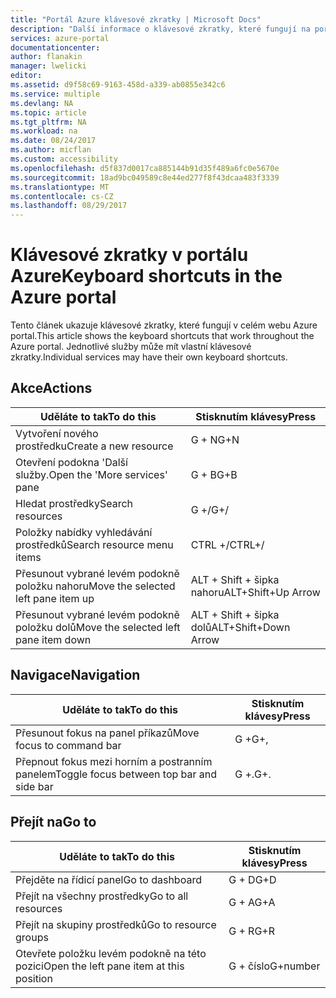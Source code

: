 ```yaml
---
title: "Portál Azure klávesové zkratky | Microsoft Docs"
description: "Další informace o klávesové zkratky, které fungují na portálu Azure."
services: azure-portal
documentationcenter: 
author: flanakin
manager: lwelicki
editor: 
ms.assetid: d9f58c69-9163-458d-a339-ab0855e342c6
ms.service: multiple
ms.devlang: NA
ms.topic: article
ms.tgt_pltfrm: NA
ms.workload: na
ms.date: 08/24/2017
ms.author: micflan
ms.custom: accessibility
ms.openlocfilehash: d5f837d0017ca885144b91d35f489a6fc0e5670e
ms.sourcegitcommit: 18ad9bc049589c8e44ed277f8f43dcaa483f3339
ms.translationtype: MT
ms.contentlocale: cs-CZ
ms.lasthandoff: 08/29/2017
---
```

# <a name="keyboard-shortcuts-in-the-azure-portal"></a><span data-ttu-id="ec615-103">Klávesové zkratky v portálu Azure</span><span class="sxs-lookup"><span data-stu-id="ec615-103">Keyboard shortcuts in the Azure portal</span></span>
<span data-ttu-id="ec615-104">Tento článek ukazuje klávesové zkratky, které fungují v celém webu Azure portal.</span><span class="sxs-lookup"><span data-stu-id="ec615-104">This article shows the keyboard shortcuts that work throughout the Azure portal.</span></span> <span data-ttu-id="ec615-105">Jednotlivé služby může mít vlastní klávesové zkratky.</span><span class="sxs-lookup"><span data-stu-id="ec615-105">Individual services may have their own keyboard shortcuts.</span></span>

## <a name="actions"></a><span data-ttu-id="ec615-106">Akce</span><span class="sxs-lookup"><span data-stu-id="ec615-106">Actions</span></span>
|<span data-ttu-id="ec615-107">Uděláte to tak</span><span class="sxs-lookup"><span data-stu-id="ec615-107">To do this</span></span> |<span data-ttu-id="ec615-108">Stisknutím klávesy</span><span class="sxs-lookup"><span data-stu-id="ec615-108">Press</span></span> |
| --- | --- |
|<span data-ttu-id="ec615-109">Vytvoření nového prostředku</span><span class="sxs-lookup"><span data-stu-id="ec615-109">Create a new resource</span></span>|<span data-ttu-id="ec615-110">G + N</span><span class="sxs-lookup"><span data-stu-id="ec615-110">G+N</span></span>|
|<span data-ttu-id="ec615-111">Otevření podokna 'Další služby.</span><span class="sxs-lookup"><span data-stu-id="ec615-111">Open the 'More services' pane</span></span>|<span data-ttu-id="ec615-112">G + B</span><span class="sxs-lookup"><span data-stu-id="ec615-112">G+B</span></span>|
|<span data-ttu-id="ec615-113">Hledat prostředky</span><span class="sxs-lookup"><span data-stu-id="ec615-113">Search resources</span></span>|<span data-ttu-id="ec615-114">G +/</span><span class="sxs-lookup"><span data-stu-id="ec615-114">G+/</span></span>| 
|<span data-ttu-id="ec615-115">Položky nabídky vyhledávání prostředků</span><span class="sxs-lookup"><span data-stu-id="ec615-115">Search resource menu items</span></span>|<span data-ttu-id="ec615-116">CTRL +/</span><span class="sxs-lookup"><span data-stu-id="ec615-116">CTRL+/</span></span> |
|<span data-ttu-id="ec615-117">Přesunout vybrané levém podokně položku nahoru</span><span class="sxs-lookup"><span data-stu-id="ec615-117">Move the selected left pane item up</span></span> |<span data-ttu-id="ec615-118">ALT + Shift + šipka nahoru</span><span class="sxs-lookup"><span data-stu-id="ec615-118">ALT+Shift+Up Arrow</span></span>|
|<span data-ttu-id="ec615-119">Přesunout vybrané levém podokně položku dolů</span><span class="sxs-lookup"><span data-stu-id="ec615-119">Move the selected left pane item down</span></span> |<span data-ttu-id="ec615-120">ALT + Shift + šipka dolů</span><span class="sxs-lookup"><span data-stu-id="ec615-120">ALT+Shift+Down Arrow</span></span>|

## <a name="navigation"></a><span data-ttu-id="ec615-121">Navigace</span><span class="sxs-lookup"><span data-stu-id="ec615-121">Navigation</span></span>
|<span data-ttu-id="ec615-122">Uděláte to tak</span><span class="sxs-lookup"><span data-stu-id="ec615-122">To do this</span></span> |<span data-ttu-id="ec615-123">Stisknutím klávesy</span><span class="sxs-lookup"><span data-stu-id="ec615-123">Press</span></span> |
| --- | --- |
|<span data-ttu-id="ec615-124">Přesunout fokus na panel příkazů</span><span class="sxs-lookup"><span data-stu-id="ec615-124">Move focus to command bar</span></span> |<span data-ttu-id="ec615-125">G +</span><span class="sxs-lookup"><span data-stu-id="ec615-125">G+,</span></span> |
|<span data-ttu-id="ec615-126">Přepnout fokus mezi horním a postranním panelem</span><span class="sxs-lookup"><span data-stu-id="ec615-126">Toggle focus between top bar and side bar</span></span> | <span data-ttu-id="ec615-127">G +.</span><span class="sxs-lookup"><span data-stu-id="ec615-127">G+.</span></span> |

## <a name="go-to"></a><span data-ttu-id="ec615-128">Přejít na</span><span class="sxs-lookup"><span data-stu-id="ec615-128">Go to</span></span>
|<span data-ttu-id="ec615-129">Uděláte to tak</span><span class="sxs-lookup"><span data-stu-id="ec615-129">To do this</span></span> |<span data-ttu-id="ec615-130">Stisknutím klávesy</span><span class="sxs-lookup"><span data-stu-id="ec615-130">Press</span></span> |
| --- | --- |
|<span data-ttu-id="ec615-131">Přejděte na řídicí panel</span><span class="sxs-lookup"><span data-stu-id="ec615-131">Go to dashboard</span></span> |<span data-ttu-id="ec615-132">G + D</span><span class="sxs-lookup"><span data-stu-id="ec615-132">G+D</span></span> |
|<span data-ttu-id="ec615-133">Přejít na všechny prostředky</span><span class="sxs-lookup"><span data-stu-id="ec615-133">Go to all resources</span></span>|<span data-ttu-id="ec615-134">G + A</span><span class="sxs-lookup"><span data-stu-id="ec615-134">G+A</span></span> |
|<span data-ttu-id="ec615-135">Přejít na skupiny prostředků</span><span class="sxs-lookup"><span data-stu-id="ec615-135">Go to resource groups</span></span>|<span data-ttu-id="ec615-136">G + R</span><span class="sxs-lookup"><span data-stu-id="ec615-136">G+R</span></span> |
|<span data-ttu-id="ec615-137">Otevřete položku levém podokně na této pozici</span><span class="sxs-lookup"><span data-stu-id="ec615-137">Open the left pane item at this position</span></span> |<span data-ttu-id="ec615-138">G + číslo</span><span class="sxs-lookup"><span data-stu-id="ec615-138">G+number</span></span>|